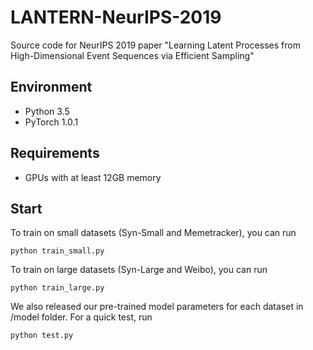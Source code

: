 # LANTERN-NeurIPS-2019
Source code for NeurIPS 2019 paper "Learning Latent Processes from High-Dimensional Event Sequences via Efficient Sampling"
## Environment
+ Python 3.5
+ PyTorch 1.0.1
## Requirements
+ GPUs with at least 12GB memory
## Start
To train on small datasets (Syn-Small and Memetracker), you can run
```
python train_small.py
```
To train on large datasets (Syn-Large and Weibo), you can run
```
python train_large.py
```
We also released our pre-trained model parameters for each dataset in /model folder. For a quick test, run
```
python test.py
```

